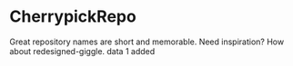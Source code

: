 # CherrypickRepo
Great repository names are short and memorable. Need inspiration? How about redesigned-giggle.
data 1 added

